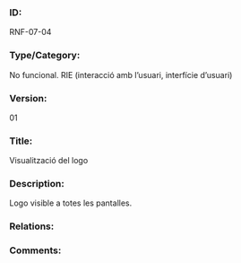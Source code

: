 ### ID:

RNF-07-04

### Type/Category:

No funcional. RIE (interacció amb l’usuari, interfície d’usuari)

### Version:

01

### Title:

Visualització del logo

### Description:

Logo visible a totes les pantalles.

### Relations:

### Comments:
